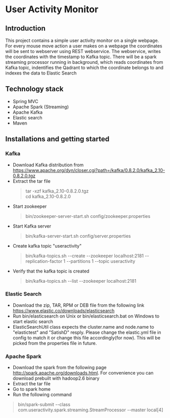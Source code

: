 # User Activity Monitor

## Introduction
This project contains a simple user activity monitor on a single webpage. For every mouse move action a user makes on a webpage the coordinates will be sent to webserver using REST webservice. The webservice, writes the coordinates with the timestamp to Kafka topic. There will be a spark streaming processor running in background, which reads coordinates from Kafka topic, indentifies the Qadrant to which the coordinate belongs to and indexes the data to Elastic Search

## Technology stack
* Spring MVC
* Apache Spark (Streaming)
* Apache Kafka
* Elastic search
* Maven

## Installations and getting started
### Kafka
- Download Kafka distribution from https://www.apache.org/dyn/closer.cgi?path=/kafka/0.8.2.0/kafka_2.10-0.8.2.0.tgz
- Extract the tar file <br/>
  > tar -xzf kafka_2.10-0.8.2.0.tgz <br/>
  > cd kafka_2.10-0.8.2.0
- Start zookeeper <br/>
  > bin/zookeeper-server-start.sh config/zookeeper.properties 
- Start Kafka server <br/>
  > bin/kafka-server-start.sh config/server.properties 
- Create kafka topic "useractivity" <br/>
  > bin/kafka-topics.sh --create --zookeeper localhost:2181 --replication-factor 1 --partitions 1 --topic useractivity <br/>
- Verify that the kafka topic is created <br/>
  > bin/kafka-topics.sh --list --zookeeper localhost:2181 <br />
  
### Elastic Search
- Download the zip, TAR, RPM or DEB file from the following link https://www.elastic.co/downloads/elasticsearch
- Run bin/elasticsearch on Unix or bin/elasticsearch.bat on Windows to start elastic search
- ElasticSearchUtil class expects the cluster.name and node.name to "elastictest" and "SatishD" resply. Please change the elastic.yml file in config to match it or change this file accordingly(for now). This will be picked from the properties file in future.

### Apache Spark
- Download the spark from the following page http://spark.apache.org/downloads.html. For convenience you can download prebuilt with hadoop2.6 binary
- Extract the tar file
-  Go to spark home
-  Run the following command
  > bin/spark-submit --class com.useractivity.spark.streaming.StreamProcessor --master local[4] <location to activitystreamprocessor-1.0-SNAPSHOT-jar-with-dependencies.jar>




